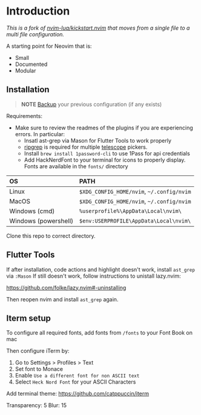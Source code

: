

# Introduction

*This is a fork of [nvim-lua/kickstart.nvim](https://github.com/nvim-lua/kickstart.nvim) that moves from a single file to a multi file configuration.*

A starting point for Neovim that is:

* Small
* Documented
* Modular

## Installation

> **NOTE** 
> [Backup](#FAQ) your previous configuration (if any exists)

Requirements:
* Make sure to review the readmes of the plugins if you are experiencing errors. In particular:
  * Insatl ast-grep via Mason for Flutter Tools to work properly
  * [ripgrep](https://github.com/BurntSushi/ripgrep#installation) is required for multiple [telescope](https://github.com/nvim-telescope/telescope.nvim#suggested-dependencies) pickers.
  * Install `brew install 1password-cli` to use 1Pass for api credentials
  * Add HackNerdFont to your terminal for icons to properly display. Fonts are available in the `fonts/` directory

| OS | PATH |
| :- | :--- |
| Linux | `$XDG_CONFIG_HOME/nvim`, `~/.config/nvim` |
| MacOS | `$XDG_CONFIG_HOME/nvim`, `~/.config/nvim` |
| Windows (cmd)| `%userprofile%\AppData\Local\nvim\` |
| Windows (powershell)| `$env:USERPROFILE\AppData\Local\nvim\` |


Clone this repo to correct directory.

## Flutter Tools
If after installation, code actions and highlight doesn't work, install `ast_grep` via `:Mason`
If still doesn't work, follow instructions to unistall lazy.nvim:

https://github.com/folke/lazy.nvim#-uninstalling

Then reopen nvim and install `ast_grep` again.


## Iterm setup


To configure all required fonts, add fonts from `/fonts` to your Font Book on mac

Then configure iTerm by:
1. Go to Settings > Profiles > Text
2. Set font to Monace
3. Enable `Use a different font for non ASCII text`
4. Select `Heck Nord Font` for your ASCII Characters

Add terminal theme:
https://github.com/catppuccin/iterm

Transparency: 5
Blur: 15
